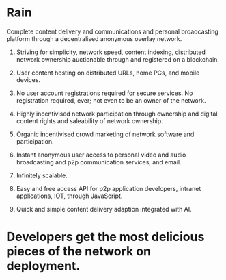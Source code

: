 # Rain
Complete content delivery and communications and personal broadcasting platform through a decentralised anonymous overlay network.

1) Striving for simplicity, network speed, content indexing, distributed network ownership auctionable through and registered on a blockchain.

2) User content hosting on distributed URLs, home PCs, and mobile devices.

3) No user account registrations required for secure services. No registration required, ever; not even to be an owner of the network.

4) Highly incentivised network participation through ownership and digital content rights and saleability of network ownership.

5) Organic incentivised crowd marketing of network software and participation.

6) Instant anonymous user access to personal video and audio broadcasting and p2p communication services, and email.

7) Infinitely scalable.

8) Easy and free access API for p2p application developers, intranet applications, IOT, through JavaScript.

9) Quick and simple content delivery adaption integrated with AI.

# Developers get the most delicious pieces of the network on deployment.
